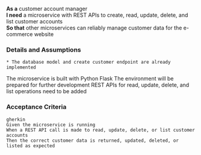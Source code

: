 **As a** customer account manager  
**I need** a microservice with REST APIs to create, read, update, delete, and list customer accounts  
**So that** other microservices can reliably manage customer data for the e-commerce website 
      
### Details and Assumptions
    * The database model and create customer endpoint are already implemented
The microservice is built with Python Flask
The environment will be prepared for further development
REST APIs for read, update, delete, and list operations need to be added

### Acceptance Criteria     
    gherkin 
    Given the microservice is running
    When a REST API call is made to read, update, delete, or list customer accounts
    Then the correct customer data is returned, updated, deleted, or listed as expected
